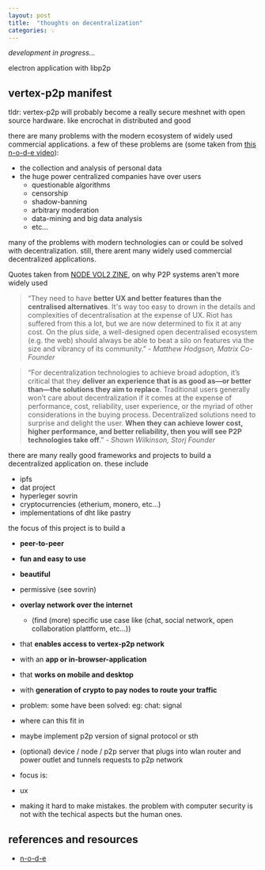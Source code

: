 ```yaml
---
layout: post
title:  "thoughts on decentralization"
categories: 💡
---
```


*development in progress...*

electron application with libp2p

## vertex-p2p manifest

tldr: vertex-p2p will probably become a really secure meshnet with open source hardware.
like encrochat in distributed and good

there are many problems with the modern ecosystem
of widely used commercial applications. a few of these
problems are (some taken from [this n-o-d-e video](https://youtu.be/SrA7XTDCtok)):
- the collection and analysis of personal data
- the huge power centralized companies have over users
    - questionable algorithms
    - censorship
    - shadow-banning
    - arbitrary moderation
    - data-mining and big data analysis
    - etc...

many of the problems with modern technologies can or could be solved
with decentralization. still, there arent many widely used commercial
decentralized applications.

Quotes taken from [NODE VOL2 ZINE](https://n-o-d-e.live/zine/NODE_VOL_02.pdf),
on why P2P systems aren't more widely used
> “They need to have **better UX and better
features than the centralised
alternatives**. It's way too easy to drown
in the details and complexities of
decentralisation at the expense of UX.
Riot has suffered from this a lot, but we
are now determined to fix it at any cost.
On the plus side, a well-designed open
decentralised ecosystem (e.g. the web)
should always be able to beat a silo on
features via the size and vibrancy of its
community.” - *Matthew Hodgson, Matrix Co-Founder*  

> “For decentralization technologies to
achieve broad adoption, it’s critical that
they **deliver an experience that is as
good as—or better than—the solutions
they aim to replace**. Traditional users
generally won’t care about
decentralization if it comes at the
expense of performance, cost, reliability,
user experience, or the myriad of other
considerations in the buying process.
Decentralized solutions need to surprise
and delight the user. **When they can
achieve lower cost, higher performance,
and better reliability, then you will see
P2P technologies take off**.” - *Shawn Wilkinson, Storj Founder*

there are many really good frameworks and projects to build a
decentralized application on. these include
- ipfs
- dat project
- hyperleger sovrin
- cryptocurrencies (etherium, monero, etc...)
- implementations of dht like pastry

the focus of this project is to build a
- **peer-to-peer**
- **fun and easy to use**
- **beautiful**
-  permissive (see sovrin)
- **overlay network over the internet**
    - (find (more) specific use case like
(chat, social network, open collaboration plattform, etc...))
- that **enables access to vertex-p2p network**
- with an **app or in-browser-application**
- that **works on mobile and desktop**
- with **generation of crypto to pay nodes to route your traffic**

- problem: some have been solved: eg: chat: signal
- where can this fit in
- maybe implement p2p version of signal protocol or sth
- (optional) device / node / p2p server that plugs into wlan router and power outlet and
tunnels requests to p2p network

- focus is:
- ux
- making it hard to make mistakes. the problem with computer security is not with the techical aspects but the human ones.

## references and resources
- [n-o-d-e](https://www.youtube.com/channel/UCvrLvII5oxSWEMEkszrxXEA)

